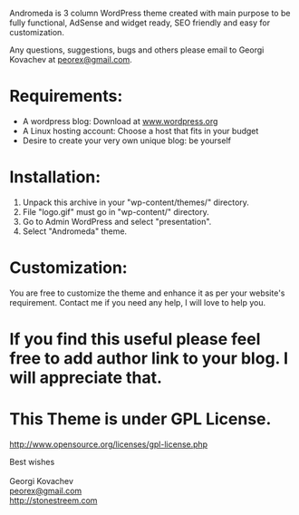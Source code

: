 
Andromeda is 3 column WordPress theme created with main purpose to be fully functional, AdSense and widget ready, SEO friendly and easy for customization.

Any questions, suggestions, bugs and others please email to Georgi Kovachev at peorex@gmail.com.

# Requirements:
- A wordpress blog: Download at www.wordpress.org
- A Linux hosting account: Choose a host that fits in your budget
- Desire to create your very own unique blog: be yourself

# Installation:
1. Unpack this archive in your "wp-content/themes/" directory.
2. File "logo.gif" must go in "wp-content/"  directory.
3. Go to Admin WordPress and select "presentation".
4. Select "Andromeda" theme.

# Customization:
You are free to customize the theme and enhance it as per your website's requirement. Contact me if you need any help, I will love to help you. 

# If you find this useful please feel free to add author link to your blog. I will appreciate that.

# This Theme is under GPL License.
http://www.opensource.org/licenses/gpl-license.php


Best wishes<br><br>
Georgi Kovachev<br>
peorex@gmail.com<br>
http://stonestreem.com

